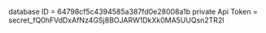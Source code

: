 database ID = 64798cf5c4394585a387fd0e28008a1b
private Api Token = secret_fQ0hFVdDxAfNz4GSj8BOJARW1DkXk0MA5UUQsn2TR2l
